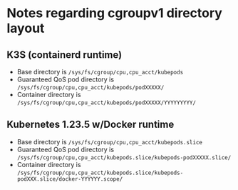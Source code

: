 # Notes regarding cgroupv1 directory layout

## K3S (containerd runtime)
- Base directory is `/sys/fs/cgroup/cpu,cpu_acct/kubepods`
- Guaranteed QoS pod directory is `/sys/fs/cgroup/cpu,cpu_acct/kubepods/podXXXXX/`
- Container directory is `/sys/fs/cgroup/cpu,cpu_acct/kubepods/podXXXXX/YYYYYYYYY/`

## Kubernetes 1.23.5 w/Docker runtime
- Base directory is `/sys/fs/cgroup/cpu,cpu_acct/kubepods.slice`
- Guaranteed QoS pod directory is `/sys/fs/cgroup/cpu,cpu_acct/kubepods.slice/kubepods-podXXXXX.slice/`
- Container directory is `/sys/fs/cgroup/cpu,cpu_acct/kubepods.slice/kubepods-podXXX.slice/docker-YYYYYY.scope/`

## 